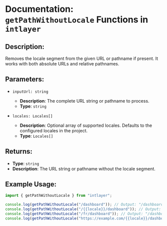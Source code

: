 # Documentation: `getPathWithoutLocale` Functions in `intlayer`

## Description:

Removes the locale segment from the given URL or pathname if present. It works with both absolute URLs and relative pathnames.

## Parameters:

- `inputUrl: string`

  - **Description**: The complete URL string or pathname to process.
  - **Type**: `string`

- `locales: Locales[]`
  - **Description**: Optional array of supported locales. Defaults to the configured locales in the project.
  - **Type**: `Locales[]`

## Returns:

- **Type**: `string`
- **Description**: The URL string or pathname without the locale segment.

## Example Usage:

```typescript
import { getPathWithoutLocale } from "intlayer";

console.log(getPathWithoutLocale("/dashboard")); // Output: "/dashboard"
console.log(getPathWithoutLocale("/{{locale}}/dashboard")); // Output: "/dashboard"
console.log(getPathWithoutLocale("/fr/dashboard")); // Output: "/dashboard"
console.log(getPathWithoutLocale("https://example.com/{{locale}}/dashboard")); // Output: "https://example.com/dashboard"
```
